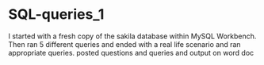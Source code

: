# SQL-queries_1
I started with a fresh copy of the sakila database within MySQL Workbench. Then ran 5 different queries and ended with a real life scenario and ran appropriate queries. posted questions and queries and output on word doc

